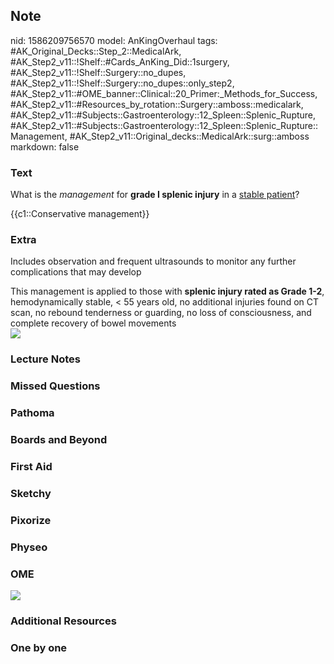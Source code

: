 ## Note
nid: 1586209756570
model: AnKingOverhaul
tags: #AK_Original_Decks::Step_2::MedicalArk, #AK_Step2_v11::!Shelf::#Cards_AnKing_Did::1surgery, #AK_Step2_v11::!Shelf::Surgery::no_dupes, #AK_Step2_v11::!Shelf::Surgery::no_dupes::only_step2, #AK_Step2_v11::#OME_banner::Clinical::20_Primer:_Methods_for_Success, #AK_Step2_v11::#Resources_by_rotation::Surgery::amboss::medicalark, #AK_Step2_v11::#Subjects::Gastroenterology::12_Spleen::Splenic_Rupture, #AK_Step2_v11::#Subjects::Gastroenterology::12_Spleen::Splenic_Rupture::Management, #AK_Step2_v11::Original_decks::MedicalArk::surg::amboss
markdown: false

### Text
What is the <i>management</i> for <b>grade I splenic injury</b> in
a <u>stable patient</u>?
<div>
  {{c1::Conservative management}}
</div>

### Extra
Includes observation and frequent ultrasounds to monitor any
further complications that may develop
<div>
  This management is applied to those with <b>splenic injury rated
  as Grade 1-2</b>, hemodynamically stable, < 55 years old, no
  additional injuries found on CT scan, no rebound tenderness or
  guarding, no loss of consciousness, and complete recovery of
  bowel movements
</div>
<div><img src="big_588f42410725c.jpg" class="resizer"></div>

### Lecture Notes


### Missed Questions


### Pathoma


### Boards and Beyond


### First Aid


### Sketchy


### Pixorize


### Physeo


### OME
<div class="ome-widget">
  <a href="https://onlinemeded.org/spa/surgery?ref=anki"><img src=
  "_OME_AnkiFlashcards_Topic_3.png"></a>
</div>

### Additional Resources


### One by one

